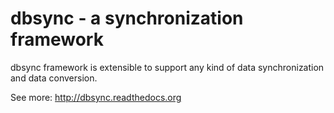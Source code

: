 dbsync - a synchronization framework
====================================

dbsync framework is extensible to support any kind of data synchronization and data conversion.

See more: http://dbsync.readthedocs.org
